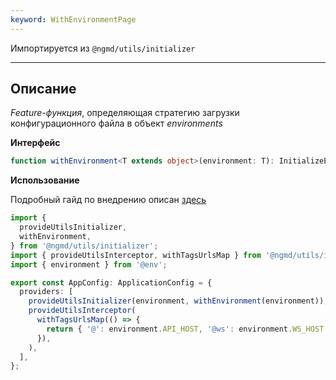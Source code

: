 ```yaml
---
keyword: WithEnvironmentPage
---
```


Импортируется из `@ngmd/utils/initializer`

---

## Описание

*Feature-функция*, определяющая стратегию загрузки конфигурационного файла в объект *environments* 

**Интерфейс**

```ts
function withEnvironment<T extends object>(environment: T): InitializeEnvironmentFeature<T>
```

**Использование**


Подробный гайд по внедрению описан [здесь](/initializer/introduction#%D0%B4%D0%BE-angular-18)

```ts name="src/app/app.config.ts"
import {
  provideUtilsInitializer,
  withEnvironment,
} from '@ngmd/utils/initializer';
import { provideUtilsInterceptor, withTagsUrlsMap } from '@ngmd/utils/interceptor';
import { environment } from '@env';

export const AppConfig: ApplicationConfig = {
  providers: [
    provideUtilsInitializer(environment, withEnvironment(environment)),
    provideUtilsInterceptor(
      withTagsUrlsMap(() => {
        return { '@': environment.API_HOST, '@ws': environment.WS_HOST }
      }),
    ),
  ],
};
```

